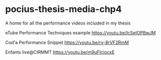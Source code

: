 # pocius-thesis-media-chp4
A home for all the performance videos included in my thesis

eTube Performance Techniques example
https://youtu.be/lcSeIOPBwJM

Cod'a Performance Snippet
https://youtu.be/rv-8rVF2RmM

Enfants live@CIRMMT
https://youtu.be/m9uFIcjocxE
